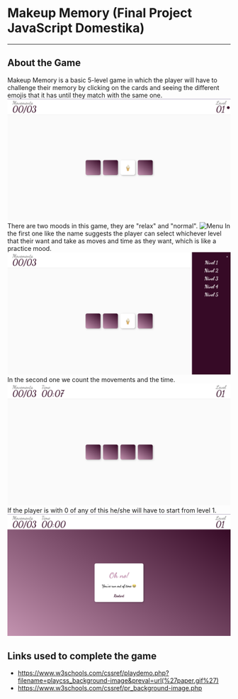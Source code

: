 # Makeup Memory (Final Project JavaScript Domestika)
---
## About the Game
Makeup Memory is a basic 5-level game in which the player will have to challenge their memory by clicking on the cards and seeing the different emojis that it has until they match with the same one.
![Start](images/relaxmode.png)
There are two moods in this game, they are "relax" and "normal".
![Menu](images/menu.png)
In the first one like the name suggests the player can select whichever level that their want and take as moves and time as they want, which is like a practice mood.
![Relax Mode](images/relaxmodelevels.png)
In the second one we count the movements and the time.
![Normal Mode](images/normalmode.png)
If the player is with 0 of any of this he/she will have to start from level 1.
![Gameover](images/gameover.png)

## Links used to complete the game
- https://www.w3schools.com/cssref/playdemo.php?filename=playcss_background-image&preval=url(%27paper.gif%27)
- https://www.w3schools.com/cssref/pr_background-image.php
